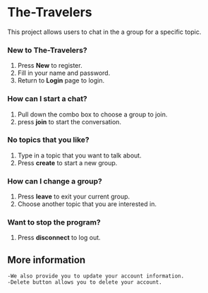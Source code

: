 
# The-Travelers

This project allows users to chat in the a group for a specific topic.

### New to The-Travelers?
1. Press **New** to register.
2. Fill in your name and password.
3. Return to **Login** page to login.

### How can I start a chat?
1. Pull down the combo box to choose a group to join.
2. press **join** to start the conversation.

### No topics that you like?
1. Type in a topic that you want to talk about.
2. Press **create** to start a new group.

### How can I change a group?
1. Press **leave** to exit your current group.
2. Choose another topic that you are interested in.

### Want to stop the program?
1. Press **disconnect** to log out.

## More information
```
-We also provide you to update your account information.
-Delete button allows you to delete your account.
```


